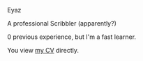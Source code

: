 Eyaz

A professional Scribbler (apparently?)

0 previous experience, but I'm a fast learner.

You view [my CV](/assets/cv.pdf) directly.